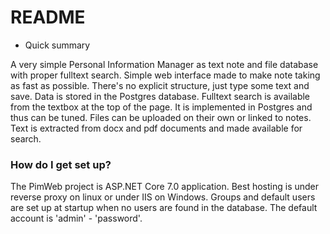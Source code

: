 # README #

* Quick summary

A very simple Personal Information Manager as text note and file database with proper fulltext search. Simple web interface made to make note taking as fast as possible.
There's no explicit structure, just type some text and save. Data is stored in the Postgres database.
Fulltext search is available from the textbox at the top of the page. It is implemented in Postgres and thus can be tuned.
Files can be uploaded on their own or linked to notes. Text is extracted from docx and pdf documents and made available for search.

### How do I get set up? ###
The PimWeb project is ASP.NET Core 7.0 application. Best hosting is under reverse proxy on linux or under IIS on Windows.
Groups and default users are set up at startup when no users are found in the database. The default account is 'admin' - 'password'.
